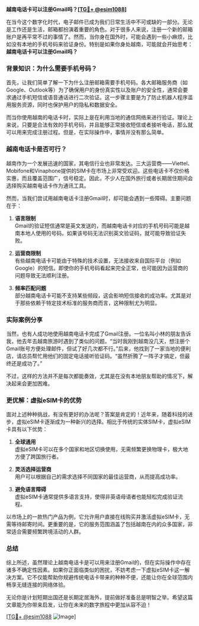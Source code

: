 **越南电话卡可以注册Gmail吗？[[TG💪+ @esim1088](https://t.me/s/esim1088)]**

在当今这个数字化时代，电子邮件已成为我们日常生活中不可或缺的一部分。无论是工作还是生活，邮箱都扮演着重要的角色。对于很多人来说，注册一个新的邮箱账户是再平常不过的事情了。然而，当你身在国外时，可能会遇到一些小麻烦，比如没有本地的手机号码来验证身份。特别是如果你身处越南，可能就会开始思考：**越南电话卡可以注册Gmail吗？**

### 背景知识：为什么需要手机号码？

首先，让我们简单了解一下为什么注册邮箱需要手机号码。各大邮箱服务商（如Google、Outlook等）为了确保用户的身份真实性以及账户的安全性，通常会要求通过手机短信或语音通话进行二次验证。这一步骤主要是为了防止机器人程序滥用服务资源，同时也保护用户的隐私和数据安全。

而当你使用越南的电话卡时，实际上是在利用当地的通信网络来进行验证。理论上来说，只要是合法有效的手机号码，并且能够正常接收短信或者接听电话，那么就可以用来完成注册过程。但是，在实际操作中，事情并没有那么简单。

### 越南电话卡是否可行？

越南作为一个发展迅速的国家，其电信行业也非常发达。三大运营商——Viettel、Mobifone和Vinaphone提供的SIM卡在市场上非常受欢迎。这些电话卡不仅价格实惠，而且覆盖范围广，信号稳定。因此，不少人在国外旅行或者长期居住期间会选择购买越南电话卡作为通讯工具。

然而，当我们尝试用越南电话卡注册Gmail时，却可能会遇到一些障碍。主要问题在于：

1. **语言限制**  
   Gmail的验证短信通常是英文发送的，而越南电话卡对应的手机号码可能是越南本地人使用的号码。如果该号码无法识别英文验证码，就可能导致验证失败。

2. **运营商限制**  
   有些越南电话卡可能由于特殊的技术设置，无法接收来自国际平台（例如Google）的短信。即使你的手机号码看起来完全正常，也可能因为运营商的问题导致无法顺利注册。

3. **频率匹配问题**  
   部分越南电话卡可能不支持某些频段，这会影响短信接收的成功率。尤其是对于那些依赖于特定技术标准的服务商而言，这种限制尤为明显。

### 实际案例分享

当然，也有人成功地使用越南电话卡完成了Gmail注册。一位名叫小林的朋友告诉我，他去年去越南旅游时遇到了类似的问题。“当时我刚到越南没几天，想注册个Gmail账号方便处理邮件，但试了好几次都不行。”后来，他找到了一家当地的便利店，请店员帮忙用他们的固定电话接听验证码。“虽然折腾了一阵子才搞定，但最终还是成功了。”

不过，这样的方法并不是每次都能奏效，尤其是在没有本地朋友帮助的情况下，解决起来会更加困难。

### 更优解：虚拟eSIM卡的优势

面对上述种种挑战，有没有更好的办法呢？答案是肯定的！近年来，随着科技的进步，虚拟eSIM卡逐渐成为一种新兴的选择。相比于传统的实体SIM卡，虚拟eSIM卡具有以下优势：

1. **全球通用**  
   虚拟eSIM卡可以在多个国家和地区切换使用，无需频繁更换物理卡，极大地方便了跨国旅行者。

2. **灵活选择运营商**  
   用户可以根据自己的需求选择不同国家的最佳运营商，从而提高成功率。

3. **避免语言障碍**  
   虚拟eSIM卡通常提供多语言支持，使得非英语母语者也能轻松完成验证流程。

以市场上的一款热门产品为例，它允许用户直接在线购买并激活虚拟eSIM卡，无需等待邮寄时间。更重要的是，它的服务范围涵盖了包括越南在内的众多国家，非常适合需要频繁跨境活动的人群。

### 总结

综上所述，虽然理论上越南电话卡是可以用来注册Gmail的，但在实际操作中存在诸多不确定性因素。如果你正面临类似的困扰，不妨考虑一下虚拟eSIM卡这一解决方案。它不仅能帮助你规避传统电话卡带来的种种不便，还能让你在全球范围内畅享无缝连接的网络体验。

无论你是计划短期出国还是长期定居海外，提前做好准备总是明智之举。希望这篇文章能为你带来启发，让你在未来的数字旅程中更加从容不迫！

[[TG💪+ @esim1088](https://t.me/s/esim1088) ![Image](https://i.postimg.cc/4NQfJmqS/Snipaste-2025-05-13-00-14-12.png)]